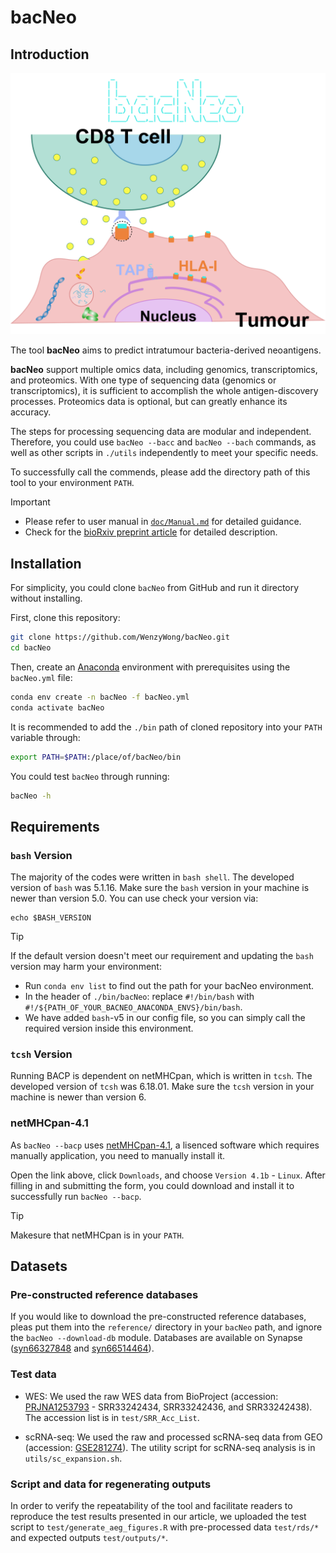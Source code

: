 # bacNeo

## Introduction

![BioDraft](doc/BioDraft.png)

The tool **bacNeo** aims to predict intratumour bacteria-derived neoantigens.

**bacNeo** support multiple omics data, including genomics, transcriptomics, and proteomics. With one type of sequencing data (genomics or transcriptomics), it is sufficient to accomplish the whole antigen-discovery processes. Proteomics data is optional, but can greatly enhance its accuracy.

The steps for processing sequencing data are modular and independent. Therefore, you could use `bacNeo --bacc` and `bacNeo --bach` commands, as well as other scripts in `./utils` independently to meet your specific needs.

To successfully call the commends, please add the directory path of this tool to your environment `PATH`.

> [!IMPORTANT]
> * Please refer to user manual in [`doc/Manual.md`](doc/Manual.md) for detailed guidance.
> * Check for the [bioRxiv preprint article](https://www.biorxiv.org/content/10.1101/2025.07.23.666275v1) for detailed description.

## Installation

For simplicity, you could clone `bacNeo` from GitHub and run it directory without installing.

First, clone this repository:

```bash
git clone https://github.com/WenzyWong/bacNeo.git
cd bacNeo
```

Then, create an [Anaconda](https://docs.anaconda.com/anaconda/install/) environment with prerequisites using the `bacNeo.yml` file:

```bash
conda env create -n bacNeo -f bacNeo.yml
conda activate bacNeo
```

It is recommended to add the `./bin` path of cloned repository into your `PATH` variable through:

```bash
export PATH=$PATH:/place/of/bacNeo/bin
```

You could test `bacNeo` through running:

```bash
bacNeo -h
```

## Requirements

### `bash` Version

The majority of the codes were written in `bash shell`. The developed version of `bash` was 5.1.16. Make sure the `bash` version in your machine is newer than version 5.0. You can use check your version via:

```shell
echo $BASH_VERSION
```

> [!TIP]
> If the default version doesn't meet our requirement and updating the `bash` version may harm your environment:
> * Run `conda env list` to find out the path for your bacNeo environment.
> * In the header of `./bin/bacNeo`: replace `#!/bin/bash` with `#!/${PATH_OF_YOUR_BACNEO_ANACONDA_ENVS}/bin/bash`.
> * We have added `bash`-v5 in our config file, so you can simply call the required version inside this environment.

### `tcsh` Version

Running BACP is dependent on netMHCpan, which is written in `tcsh`. The developed version of `tcsh` was 6.18.01. Make sure the `tcsh` version in your machine is newer than version 6.

### netMHCpan-4.1

As `bacNeo --bacp` uses [netMHCpan-4.1](https://services.healthtech.dtu.dk/services/NetMHCpan-4.1/), a lisenced software which requires manually application, you need to manually install it.

Open the link above, click `Downloads`, and choose `Version 4.1b` - `Linux`. After filling in and submitting the form, you could download and install it to successfully run `bacNeo --bacp`.

> [!TIP]
> Makesure that netMHCpan is in your `PATH`.

## Datasets

### Pre-constructed reference databases

If you would like to download the pre-constructed reference databases, pleas put them into the `reference/` directory in your `bacNeo` path, and ignore the `bacNeo --download-db` module. Databases are available on Synapse ([syn66327848](https://www.synapse.org/Synapse:syn66327848/files/) and [syn66514464](https://www.synapse.org/Synapse:syn66514464/files/)).

### Test data

- WES: We used the raw WES data from BioProject (accession: [PRJNA1253793](https://www.ncbi.nlm.nih.gov/bioproject/PRJNA1253793) - SRR33242434, SRR33242436, and SRR33242438). The accession list is in `test/SRR_Acc_List`.

- scRNA-seq: We used the raw and processed scRNA-seq data from GEO (accession: [GSE281274](https://www.ncbi.nlm.nih.gov/geo/query/acc.cgi?acc=GSE281274)). The utility script for scRNA-seq analysis is in `utils/sc_expansion.sh`.

### Script and data for regenerating outputs

In order to verify the repeatability of the tool and facilitate readers to reproduce the test results presented in our article, we uploaded the test script to `test/generate_aeg_figures.R` with pre-processed data `test/rds/*` and expected outputs `test/outputs/*`.
